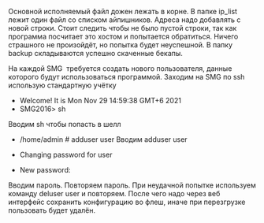Основной исполняемый файл дожен лежать в корне.
В папке ip_list лежит один файл со списком айпишников. Адреса надо добавлять с новой строки. 
Стоит следить чтобы не было пустой строки, так как программа посчитает это хостом и попытается обратиться.
Ничего страшного не произойдёт, но попытка будет неуспешной. 
В папку backup складываются успешно скаченные бекапы. 


На каждой SMG  требуется создать нового пользователя, данные которого будут использоваться программой.
Заходим на SMG по ssh  использую стандартную учётку


        
* Welcome! It is Mon Nov 29 14:59:38 GMT+6 2021
* SMG2016> sh

Вводим sh чтобы попасть в шелл

* /home/admin # adduser user
Вводим adduser user

* Changing password for user
*  New password: 

Вводим пароль.
Повторяем пароль.
При неудачной попытке используем команду deluser user и повторяем. 
После чего надо через веб интерфейс сохранить конфигурацию во флеш, иначе при перезгрузке пользовать будет удалён.
